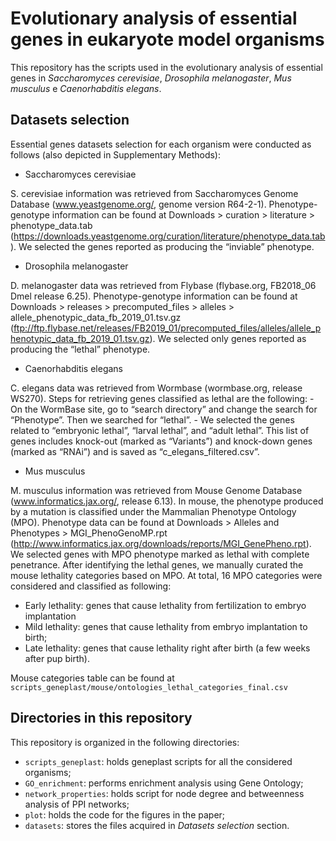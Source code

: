 # Evolutionary analysis of essential genes in eukaryote model organisms

This repository has the scripts used in the evolutionary analysis of essential genes in *Saccharomyces cerevisiae*, *Drosophila melanogaster*, *Mus musculus* e *Caenorhabditis elegans*.

## Datasets selection
Essential genes datasets selection for each organism were conducted as follows (also depicted in Supplementary Methods):

- Saccharomyces cerevisiae

S. cerevisiae information was retrieved from Saccharomyces Genome Database (www.yeastgenome.org/, genome version R64-2-1). Phenotype-genotype information can be found at Downloads > curation > literature > phenotype_data.tab (https://downloads.yeastgenome.org/curation/literature/phenotype_data.tab). We selected the genes reported as producing the “inviable” phenotype. 

- Drosophila melanogaster  

D. melanogaster data was retrieved from Flybase (flybase.org, FB2018_06 Dmel release 6.25). Phenotype-genotype information can be found at Downloads > releases > precomputed_files > alleles > allele_phenotypic_data_fb_2019_01.tsv.gz (ftp://ftp.flybase.net/releases/FB2019_01/precomputed_files/alleles/allele_phenotypic_data_fb_2019_01.tsv.gz). We selected only genes reported as producing the “lethal” phenotype. 
 
- Caenorhabditis elegans  

C. elegans data was retrieved from Wormbase (wormbase.org, release WS270). Steps for retrieving genes classified as lethal are the following:
		- On the WormBase site, go to “search directory” and change the search for “Phenotype”. Then we searched for “lethal”.
 	- We selected the genes related to “embryonic lethal”, “larval lethal”, and “adult lethal”. This list of genes includes knock-out (marked as “Variants”)  and knock-down genes (marked as “RNAi”) and is saved as “c_elegans_filtered.csv”. 
  
- Mus musculus  

M. musculus information was retrieved from Mouse Genome Database (www.informatics.jax.org/, release 6.13).  In mouse, the phenotype produced by a mutation is classified under the Mammalian Phenotype Ontology (MPO). Phenotype data can be found at Downloads > Alleles and Phenotypes > MGI_PhenoGenoMP.rpt (http://www.informatics.jax.org/downloads/reports/MGI_GenePheno.rpt). We selected genes with MPO phenotype marked as lethal with complete penetrance. After identifying the lethal genes, we manually curated the mouse lethality categories based on MPO. At total, 16 MPO categories were considered and classified as following:

  - Early lethality: genes that cause lethality from fertilization to embryo implantation
  - Mild lethality: genes that cause lethality from embryo implantation to birth;
  - Late lethality: genes that cause lethality right after birth (a few weeks after pup birth).
  
  Mouse categories table can be found at `scripts_geneplast/mouse/ontologies_lethal_categories_final.csv`
  
  ## Directories in this repository
  This repository is organized in the following directories:
  - `scripts_geneplast`: holds geneplast scripts for all the considered organisms;
  - `GO_enrichment`: performs enrichment analysis using Gene Ontology;
  - `network_properties`: holds script for node degree and betweenness analysis of PPI networks;
  - `plot`: holds the code for the figures in the paper; 
  - `datasets`: stores the files acquired in *Datasets selection* section. 
  
  
  
